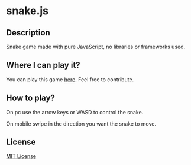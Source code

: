 # snake.js

## Description

Snake game made with pure JavaScript, no libraries or frameworks used.

## Where I can play it?

You can play this game [here](https://nevermendel.github.io/snake.js/). Feel free to contribute.

## How to play?

On pc use the arrow keys or WASD to control the snake.

On mobile swipe in the direction you want the snake to move.

## License

[MIT License](./LICENSE.md)
